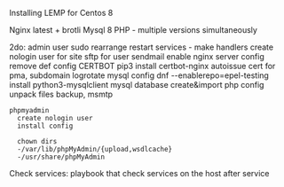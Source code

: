 Installing LEMP for Centos 8

Nginx latest + brotli
Mysql 8
PHP - multiple versions simultaneously

2do:
    admin user sudo 
    rearrange restart services - make handlers
    create nologin user for site
    sftp for user
    sendmail enable
    nginx server config
      remove def config
    CERTBOT pip3 install certbot-nginx
    autoissue cert for pma, subdomain
    logrotate
    mysql config
      dnf --enablerepo=epel-testing install python3-mysqlclient
    mysql database create&import
    php config
    unpack files
    backup, msmtp

    phpmyadmin
      create nologin user
      install config

      chown dirs
      -/var/lib/phpMyAdmin/{upload,wsdlcache}
      -/usr/share/phpMyAdmin

Check services: playbook that check services on the host after service 
